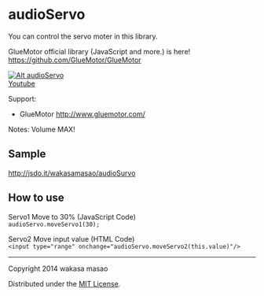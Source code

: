 audioServo
==================
You can control the servo moter in this library.

GlueMotor official library (JavaScript and more.) is here!
https://github.com/GlueMotor/GlueMotor

[![Alt audioServo](http://img.youtube.com/vi/CpLsL01eqNA/0.jpg)  
Youtube](http://www.youtube.com/watch?v=CpLsL01eqNA)

Support:
* GlueMotor http://www.gluemotor.com/

Notes:
Volume MAX!

Sample
---------------------------------
http://jsdo.it/wakasamasao/audioSurvo

How to use
---------------------------------
Servo1 Move to 30% (JavaScript Code)  
`audioServo.moveServo1(30);`

Servo2 Move input value (HTML Code)  
`<input type="range" onchange="audioServo.moveServo2(this.value)"/>`

---------------------------------------
Copyright 2014 wakasa masao

Distributed under the [MIT License][mit].

[MIT]: http://www.opensource.org/licenses/mit-license.php
